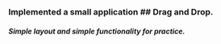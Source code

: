 
### Implemented a small application ## Drag and Drop.

##### Simple layout and simple functionality for practice.
